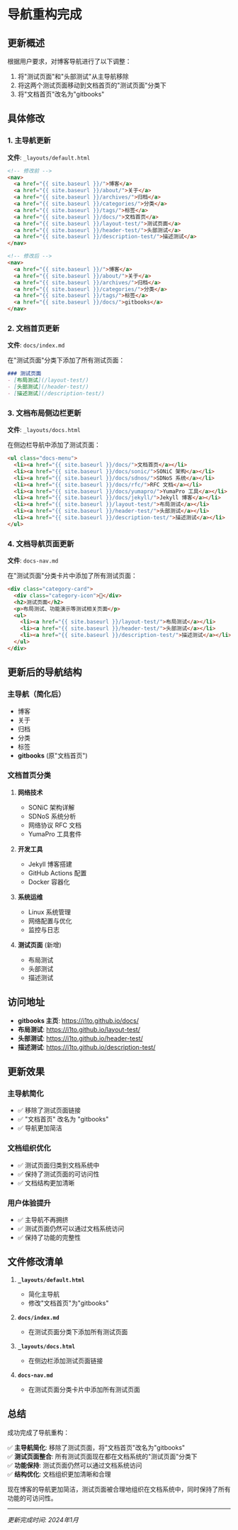 # 导航重构完成

## 更新概述

根据用户要求，对博客导航进行了以下调整：
1. 将"测试页面"和"头部测试"从主导航移除
2. 将这两个测试页面移动到文档首页的"测试页面"分类下
3. 将"文档首页"改名为"gitbooks"

## 具体修改

### 1. 主导航更新
**文件**: `_layouts/default.html`

```html
<!-- 修改前 -->
<nav>
  <a href="{{ site.baseurl }}/">博客</a>
  <a href="{{ site.baseurl }}/about/">关于</a>
  <a href="{{ site.baseurl }}/archives/">归档</a>
  <a href="{{ site.baseurl }}/categories/">分类</a>
  <a href="{{ site.baseurl }}/tags/">标签</a>
  <a href="{{ site.baseurl }}/docs/">文档首页</a>
  <a href="{{ site.baseurl }}/layout-test/">测试页面</a>
  <a href="{{ site.baseurl }}/header-test/">头部测试</a>
  <a href="{{ site.baseurl }}/description-test/">描述测试</a>
</nav>

<!-- 修改后 -->
<nav>
  <a href="{{ site.baseurl }}/">博客</a>
  <a href="{{ site.baseurl }}/about/">关于</a>
  <a href="{{ site.baseurl }}/archives/">归档</a>
  <a href="{{ site.baseurl }}/categories/">分类</a>
  <a href="{{ site.baseurl }}/tags/">标签</a>
  <a href="{{ site.baseurl }}/docs/">gitbooks</a>
</nav>
```

### 2. 文档首页更新
**文件**: `docs/index.md`

在"测试页面"分类下添加了所有测试页面：

```markdown
### 测试页面
- [布局测试](/layout-test/)
- [头部测试](/header-test/)
- [描述测试](/description-test/)
```

### 3. 文档布局侧边栏更新
**文件**: `_layouts/docs.html`

在侧边栏导航中添加了测试页面：

```html
<ul class="docs-menu">
  <li><a href="{{ site.baseurl }}/docs/">文档首页</a></li>
  <li><a href="{{ site.baseurl }}/docs/sonic/">SONiC 架构</a></li>
  <li><a href="{{ site.baseurl }}/docs/sdnos/">SDNoS 系统</a></li>
  <li><a href="{{ site.baseurl }}/docs/rfc/">RFC 文档</a></li>
  <li><a href="{{ site.baseurl }}/docs/yumapro/">YumaPro 工具</a></li>
  <li><a href="{{ site.baseurl }}/docs/jekyll/">Jekyll 博客</a></li>
  <li><a href="{{ site.baseurl }}/layout-test/">布局测试</a></li>
  <li><a href="{{ site.baseurl }}/header-test/">头部测试</a></li>
  <li><a href="{{ site.baseurl }}/description-test/">描述测试</a></li>
</ul>
```

### 4. 文档导航页面更新
**文件**: `docs-nav.md`

在"测试页面"分类卡片中添加了所有测试页面：

```html
<div class="category-card">
  <div class="category-icon">🧪</div>
  <h2>测试页面</h2>
  <p>布局测试、功能演示等测试相关页面</p>
  <ul>
    <li><a href="{{ site.baseurl }}/layout-test/">布局测试</a></li>
    <li><a href="{{ site.baseurl }}/header-test/">头部测试</a></li>
    <li><a href="{{ site.baseurl }}/description-test/">描述测试</a></li>
  </ul>
</div>
```

## 更新后的导航结构

### 主导航（简化后）
- 博客
- 关于
- 归档
- 分类
- 标签
- **gitbooks** (原"文档首页")

### 文档首页分类
1. **网络技术**
   - SONiC 架构详解
   - SDNoS 系统分析
   - 网络协议 RFC 文档
   - YumaPro 工具套件

2. **开发工具**
   - Jekyll 博客搭建
   - GitHub Actions 配置
   - Docker 容器化

3. **系统运维**
   - Linux 系统管理
   - 网络配置与优化
   - 监控与日志

4. **测试页面** (新增)
   - 布局测试
   - 头部测试
   - 描述测试

## 访问地址

- **gitbooks 主页**: https://i1to.github.io/docs/
- **布局测试**: https://i1to.github.io/layout-test/
- **头部测试**: https://i1to.github.io/header-test/
- **描述测试**: https://i1to.github.io/description-test/

## 更新效果

### 主导航简化
- ✅ 移除了测试页面链接
- ✅ "文档首页" 改名为 "gitbooks"
- ✅ 导航更加简洁

### 文档组织优化
- ✅ 测试页面归类到文档系统中
- ✅ 保持了测试页面的可访问性
- ✅ 文档结构更加清晰

### 用户体验提升
- ✅ 主导航不再拥挤
- ✅ 测试页面仍然可以通过文档系统访问
- ✅ 保持了功能的完整性

## 文件修改清单

1. **`_layouts/default.html`**
   - 简化主导航
   - 修改"文档首页"为"gitbooks"

2. **`docs/index.md`**
   - 在测试页面分类下添加所有测试页面

3. **`_layouts/docs.html`**
   - 在侧边栏添加测试页面链接

4. **`docs-nav.md`**
   - 在测试页面分类卡片中添加所有测试页面

## 总结

成功完成了导航重构：

✅ **主导航简化**: 移除了测试页面，将"文档首页"改名为"gitbooks"  
✅ **测试页面整合**: 所有测试页面现在都在文档系统的"测试页面"分类下  
✅ **功能保持**: 测试页面仍然可以通过文档系统访问  
✅ **结构优化**: 文档组织更加清晰和合理  

现在博客的导航更加简洁，测试页面被合理地组织在文档系统中，同时保持了所有功能的可访问性。

---

*更新完成时间: 2024年1月*
